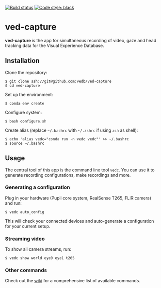 [![Build status](https://github.com/vedb/ved-capture/workflows/build/badge.svg)](https://github.com/vedb/ved-capture/actions)
[![Code style: black](https://img.shields.io/badge/code%20style-black-000000.svg)](https://github.com/psf/black)


# ved-capture

**ved-capture** is the app for simultaneous recording of video, gaze and head
tracking data for the Visual Experience Database.
 
## Installation

Clone the repository:

    $ git clone ssh://git@github.com:vedb/ved-capture
    $ cd ved-capture

Set up the environment:

    $ conda env create

Configure system:

    $ bash configure.sh

Create alias (replace `~/.bashrc` with `~/.zshrc` if using `zsh` as shell):

    $ echo 'alias vedc="conda run -n vedc vedc"' >> ~/.bashrc 
    $ source ~/.bashrc
 
## Usage

The central tool of this app is the command line tool `vedc`. You can use it
to generate recording configurations, make recordings and more.
 
### Generating a configuration

Plug in your hardware (Pupil core system, RealSense T265, FLIR camera) and run:

    $ vedc auto_config
    
This will check your connected devices and auto-generate a configuration for 
your current setup.

### Streaming video

To show all camera streams, run:

    $ vedc show world eye0 eye1 t265

### Other commands

Check out the [wiki](https://github.com/vedb/ved-capture/wiki) for a 
comprehensive list of available commands.
